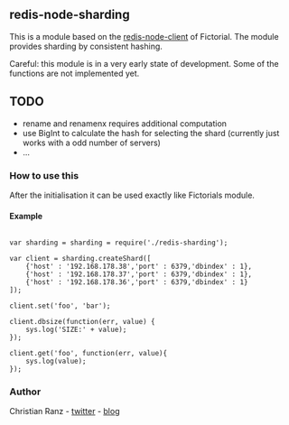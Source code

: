 ## redis-node-sharding

This is a module based on the [redis-node-client](http://github.com/fictorial/redis-node-client) of Fictorial.
The module provides sharding by consistent hashing. 

Careful: this module is in a very early state of development. Some of the functions
are not implemented yet.

## TODO

* rename and renamenx requires additional computation
* use BigInt to calculate the hash for selecting the shard (currently just works with a odd number of servers)
* ...

### How to use this

After the initialisation it can be used exactly like Fictorials module.

#### Example

<pre><code>
var sharding = sharding = require('./redis-sharding');

var client = sharding.createShard([
    {'host' : '192.168.178.38','port' : 6379,'dbindex' : 1},
    {'host' : '192.168.178.37','port' : 6379,'dbindex' : 1},
    {'host' : '192.168.178.36','port' : 6379,'dbindex' : 1}
]);

client.set('foo', 'bar');

client.dbsize(function(err, value) {
    sys.log('SIZE:' + value);
});

client.get('foo', function(err, value){
    sys.log(value);
});
</code></pre>

### Author

Christian Ranz - [twitter](http://twitter.com/ranzwertig) - [blog](http://www.christianranz.com)
